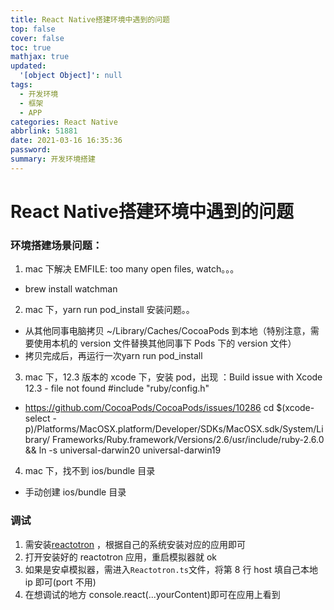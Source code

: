```yaml
---
title: React Native搭建环境中遇到的问题
top: false
cover: false
toc: true
mathjax: true
updated:
  '[object Object]': null
tags:
  - 开发环境
  - 框架
  - APP
categories: React Native
abbrlink: 51881
date: 2021-03-16 16:35:36
password: 
summary: 开发环境搭建
---
```

# React Native搭建环境中遇到的问题

### 环境搭建场景问题：

1. mac 下解决 EMFILE: too many open files, watch。。。

- brew install watchman

2. mac 下，yarn run pod_install 安装问题。。

- 从其他同事电脑拷贝 ~/Library/Caches/CocoaPods 到本地（特别注意，需要使用本机的 version 文件替换其他同事下 Pods 下的 version 文件）
- 拷贝完成后，再运行一次yarn run pod_install

3. mac 下，12.3 版本的 xcode 下，安装 pod，出现 ：Build issue with Xcode 12.3 - file not found #include "ruby/config.h"

- https://github.com/CocoaPods/CocoaPods/issues/10286
  cd $(xcode-select -p)/Platforms/MacOSX.platform/Developer/SDKs/MacOSX.sdk/System/Library/
  Frameworks/Ruby.framework/Versions/2.6/usr/include/ruby-2.6.0 && ln -s universal-darwin20 universal-darwin19

4. mac 下，找不到 ios/bundle 目录

- 手动创建 ios/bundle 目录

### 调试

1. 需安装[reactotron](https://github.com/infinitered/reactotron/releases) ，根据自己的系统安装对应的应用即可
2. 打开安装好的 reactotron 应用，重启模拟器就 ok
3. 如果是安卓模拟器，需进入`Reactotron.ts`文件，将第 8 行 host 填自己本地 ip 即可(port 不用)
4. 在想调试的地方 console.react(...yourContent)即可在应用上看到

